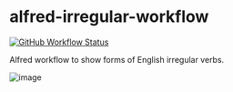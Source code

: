 # alfred-irregular-workflow

[![GitHub Workflow Status](https://github.com/melihovv/alfred-irregular-workflow/workflows/Default/badge.svg)](https://github.com/melihovv/alfred-irregular-workflow/actions)

Alfred workflow to show forms of English irregular verbs.

![image](https://user-images.githubusercontent.com/8608721/78185182-bbdf6280-747b-11ea-9c34-2168cc7c090c.png)
